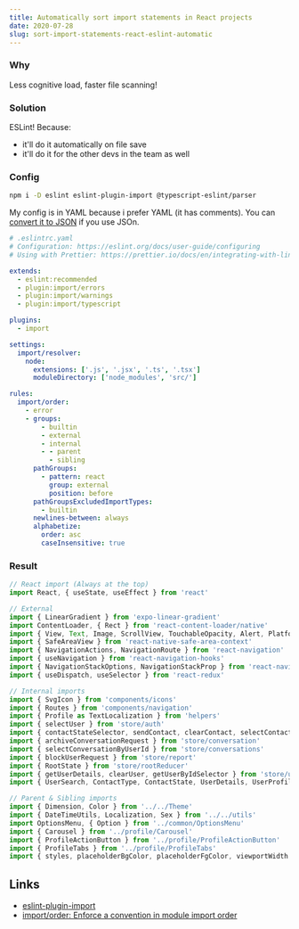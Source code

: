 ```yaml
---
title: Automatically sort import statements in React projects
date: 2020-07-28
slug: sort-import-statements-react-eslint-automatic
---
```


### Why

Less cognitive load, faster file scanning!

### Solution

ESLint! Because:

- it'll do it automatically on file save
- it'll do it for the other devs in the team as well

### Config

```bash
npm i -D eslint eslint-plugin-import @typescript-eslint/parser
```

My config is in YAML because i prefer YAML (it has comments). You can [convert it to JSON](https://www.convertjson.com/yaml-to-json.htm) if you use JSOn.

```yml
# .eslintrc.yaml
# Configuration: https://eslint.org/docs/user-guide/configuring
# Using with Prettier: https://prettier.io/docs/en/integrating-with-linters.html#recommended-configuration

extends:
  - eslint:recommended
  - plugin:import/errors
  - plugin:import/warnings
  - plugin:import/typescript

plugins:
  - import

settings:
  import/resolver:
    node:
      extensions: ['.js', '.jsx', '.ts', '.tsx']
      moduleDirectory: ['node_modules', 'src/']

rules:
  import/order:
    - error
    - groups:
        - builtin
        - external
        - internal
        - - parent
          - sibling
      pathGroups:
        - pattern: react
          group: external
          position: before
      pathGroupsExcludedImportTypes:
        - builtin
      newlines-between: always
      alphabetize:
        order: asc
        caseInsensitive: true
```

### Result

```jsx
// React import (Always at the top)
import React, { useState, useEffect } from 'react'

// External
import { LinearGradient } from 'expo-linear-gradient'
import ContentLoader, { Rect } from 'react-content-loader/native'
import { View, Text, Image, ScrollView, TouchableOpacity, Alert, Platform } from 'react-native'
import { SafeAreaView } from 'react-native-safe-area-context'
import { NavigationActions, NavigationRoute } from 'react-navigation'
import { useNavigation } from 'react-navigation-hooks'
import { NavigationStackOptions, NavigationStackProp } from 'react-navigation-stack'
import { useDispatch, useSelector } from 'react-redux'

// Internal imports
import { SvgIcon } from 'components/icons'
import { Routes } from 'components/navigation'
import { Profile as TextLocalization } from 'helpers'
import { selectUser } from 'store/auth'
import { contactStateSelector, sendContact, clearContact, selectContactStateById } from 'store/contact'
import { archiveConversationRequest } from 'store/conversation'
import { selectConversationByUserId } from 'store/conversations'
import { blockUserRequest } from 'store/report'
import { RootState } from 'store/rootReducer'
import { getUserDetails, clearUser, getUserByIdSelector } from 'store/user'
import { UserSearch, ContactType, ContactState, UserDetails, UserProfile } from 'types'

// Parent & Sibling imports
import { Dimension, Color } from '../../Theme'
import { DateTimeUtils, Localization, Sex } from '../../utils'
import OptionsMenu, { Option } from '../common/OptionsMenu'
import { Carousel } from '../profile/Carousel'
import { ProfileActionButton } from '../profile/ProfileActionButton'
import { ProfileTabs } from '../profile/ProfileTabs'
import { styles, placeholderBgColor, placeholderFgColor, viewportWidth } from './Profile.style'
```

## Links

- [eslint-plugin-import](https://github.com/benmosher/eslint-plugin-import)
- [import/order: Enforce a convention in module import order](https://github.com/benmosher/eslint-plugin-import/blob/master/docs/rules/order.md)
